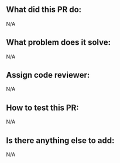 ## What did this PR do:
N/A

## What problem does it solve: 
N/A

## Assign code reviewer:
N/A

## How to test this PR:
N/A

## Is there anything else to add:
N/A
